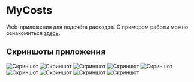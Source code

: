﻿# MyCosts

Web-приложения для подсчёта расходов.
С примером работы можно ознакомиться [здесь](https://disk.yandex.ru/i/HtR5SY548-Pf6w).

## Скриншоты приложения

![Скриншот](https://disk.yandex.ru/i/5rPRedQNleW4_Q)
![Скриншот](https://disk.yandex.ru/i/fs9c8ajYnAv4Ug)
![Скриншот](https://disk.yandex.ru/i/pYQTzuoB0vlNGw)
![Скриншот](https://disk.yandex.ru/i/DPqTGv9PzaK_nQ)
![Скриншот](https://disk.yandex.ru/i/KmzSjMc1ULR8JQ)
![Скриншот](https://disk.yandex.ru/i/7THsK3jmG9AwKA)
![Скриншот](https://disk.yandex.ru/i/y4TRfBY_A2DuJw)
![Скриншот](https://disk.yandex.ru/i/CxJoOgG7T84a-w)
![Скриншот](https://disk.yandex.ru/i/ImSh3Iag0J95BA)
